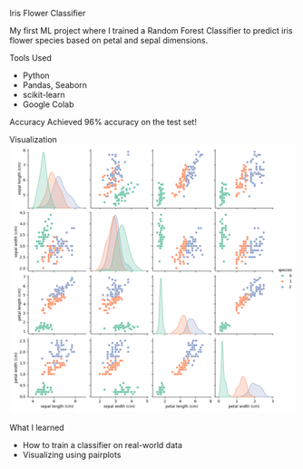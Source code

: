 Iris Flower Classifier

My first ML project where I trained a Random Forest Classifier to predict iris flower species based on petal and sepal dimensions.

 Tools Used
- Python
- Pandas, Seaborn
- scikit-learn
- Google Colab

Accuracy
Achieved 96% accuracy on the test set!

 Visualization
![Pairplot](pairplot.png)

What I learned
- How to train a classifier on real-world data
- Visualizing using pairplots

